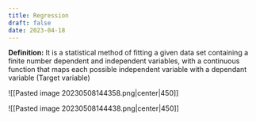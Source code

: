 ```yaml
---
title: Regression
draft: false
date: 2023-04-18
---
```


**Definition:**
It is a statistical method of fitting a given data set containing a finite number dependent and independent variables, with a continuous function that maps each possible independent variable with a dependant variable (Target variable)

![[Pasted image 20230508144358.png|center|450]]

![[Pasted image 20230508144438.png|center|450]]





